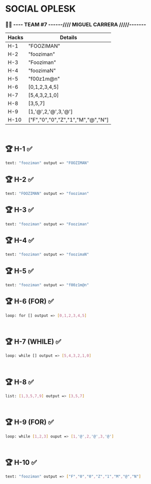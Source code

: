 # SOCIAL OPLESK
### 🏴‍☠️ ---- TEAM #7 ------//// MIGUEL CARRERA /////-------

|Hacks | Details | 
|----------|---------|
| H-1      | "FOOZIMAN"|
| H-2      | "fooziman" |
| H-3      | "Fooziman" | 
| H-4      | "foozimaN" |
| H-5      | "f00z1m@n" |
| H-6      | [0,1,2,3,4,5] |
| H-7      | [5,4,3,2,1,0] | 
| H-8      | [3,5,7] |
| H-9      | [1,'@',2,'@',3,'@'] |
| H-10      | ["F","0","0","Z","1","M","@","N"] | 
<br/> 

## 🏆 H-1 ✅
```sh
text: "fooziman" output => "FOOZIMAN"
```

## 🏆 H-2 ✅
```sh
text: "FOOZIMAN" output => "fooziman"
```

## 🏆 H-3 ✅
```sh
text: "fooziman" output => "Fooziman"
```

## 🏆 H-4 ✅
```sh
text: "fooziman" output => "foozimaN"
```

## 🏆 H-5 ✅
```sh
text: "fooziman" output => "f00z1m@n"
```

## 🏆 H-6 (FOR) ✅
```sh
loop: for [] output => [0,1,2,3,4,5]
```
<br/>

## 🏆 H-7 (WHILE) ✅
```sh
loop: while [] output => [5,4,3,2,1,0]
```
<br/>

## 🏆 H-8 ✅
```sh
list: [1,3,5,7,9] output => [3,5,7]
```
<br/>

## 🏆 H-9 (FOR) ✅
```sh
loop: while [1,2,3] ouput => [1,'@',2,'@',3,'@']
```
<br/>

## 🏆 H-10 ✅
```sh
text: "fooziman" output => ["F","0","0","Z","1","M","@","N"]  
```
<br/>

